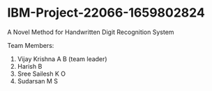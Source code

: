 # IBM-Project-22066-1659802824
A Novel Method for Handwritten Digit Recognition System


Team Members:
1. Vijay Krishna A B (team leader)
2. Harish B
3. Sree Sailesh K O
4. Sudarsan M S
